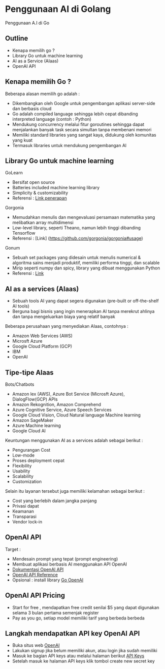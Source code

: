 # Penggunaan AI di Golang

Penggunaan A.I di Go

## Outline

-   Kenapa memilih go ?
-   Library Go untuk machine learning
-   AI as a Service (AIaas)
-   OpenAI API

## Kenapa memilih Go ?

Beberapa alasan memilih go adalah :

-   Dikembangkan oleh Google untuk pengembangan aplikasi server-side dan berbasis cloud
-   Go adalah compiled language sehingga lebih cepat dibanding interpreted language (contoh : Python)
-   Mendukung concurrency melalui fitur goroutines sehingga dapat menjalankan banyak task secara simultan tanpa membenani memori
-   Memiliki standard libraries yang sangat kaya, didukung oleh komunitas yang kuat
-   Termasuk libraries untuk mendukung pengembangan AI

## Library Go untuk machine learning

GoLearn

-   Bersifat open source
-   Batteries included machine learning library
-   Simplicity & customizability
-   Referensi : [Link penerapan](https://github.com/sjwhitworth/golearn#getting-started)

Gorgonia

-   Memudahkan menulis dan mengevaluasi persamaan matematika yang melibatkan array multidimensi
-   Low-level library, seperti Theano, namun lebih tinggi dibanding Tensorflow
-   Referensi : [Link] (https://github.com/gorgonia/gorgonia#usage)

Gonum

-   Sebuah set packages yang didesain untuk menulis numerical & algoritma sains menjadi produktif, memiliki performa tinggi, dan scalable
-   Mirip seperti numpy dan spicy, library yang dibuat menggunakan Python
-   Referensi : [Link](https://www.gonum.org/post/intro_to_gonum/)

## AI as a services (AIaas)

-   Sebuah tools AI yang dapat segera digunakan (pre-built or off-the-shelf AI tools)
-   Berguna bagi bisnis yang ingin menerapkan AI tanpa merekrut ahlinya dan tanpa mengeluarkan biaya yang relatif banyak

Beberapa perusahaan yang menyediakan AIaas, contohnya :

-   Amazon Web Services (AWS)
-   Microsft Azure
-   Google Cloud Platform (GCP)
-   IBM
-   OpenAI

## Tipe-tipe AIaas

Bots/Chatbots

-   Amazon lex (AWS), Azure Bot Service (Microsft Azure), DialogFlow(GCP)
    APIs
-   Amazon Rekognition, Amazon Comprehend
-   Azure Cognitive Service, Azure Speech Services
-   Google Cloud Vision, Cloud Natural language
    Machine learning
-   Amazon SageMaker
-   Azure Machine learning
-   Google Cloud AI

Keuntungan menggunakan AI as a services adalah sebagai berikut :

-   Pengurangan Cost
-   Low-mode
-   Proses deployment cepat
-   Flexibility
-   Usability
-   Scalability
-   Customization

Selain itu layanan tersebut juga memiliki kelamahan sebagai berikut :

-   Cost yang berlebih dalam jangka panjang
-   Privasi dapat
-   Keamanan
-   Transparasi
-   Vendor lock-in

## OpenAI API

Target :

-   Mendesain prompt yang tepat (prompt engineering)
-   Membuat aplikasi berbasis AI menggunakan API OpenAI
-   [Dokumentasi OpenAI API](https://platform.openai.com/docs/introduction)
-   [OpenAI API Reference](https://platform.openai.com/docs/api-reference/introduction)
-   Opsional : install library [Go OpenAI](https://github.com/sashabaranov/go-openai)

## OpenAI API Pricing

-   Start for free , mendapatkan free credit senilai $5 yang dapat digunakan selama 3 bulan pertama semenjak register
-   Pay as you go, setiap model memiliki tarif yang berbeda berbeda

## Langkah mendapatkan API key OpenAI API

-   Buka situs web [OpenAI](https://platform.openai.com/docs/api-reference)
-   Lakukan signup jika belum memiliki akun, atau login jika sudah memiliki
-   Masuk ke bagian API keys atau melalui halaman berikut [API Keys](https://platform.openai.com/account/api-keys)
-   Setelah masuk ke halaman API keys klik tombol create new secret key